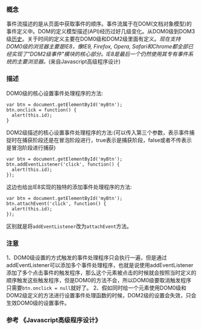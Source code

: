 ### 概念
事件流描述的是从页面中获取事件的顺序。事件流属于在DOM(文档对象模型)的事件定义中。DOM的定义模型描述(API)经历过好几级变化。从DOM0级到DOM3级[历史](http://segmentfault.com/a/1190000000366311)。关于时间的定义主要在DOM0级和DOM2级里面有定义。*现在支持DOM0级的浏览器主要是IE8，像IE9, Firefox, Opera, Safari和Chrome都全部已经实现了"DOM2级事件"模块的核心部分。IE8是最后一个仍然使用其专有事件系统的主要浏览器。*(来自Javascript高级程序设计)

### 描述
DOM0级的核心设置事件处理程序的方法:
```
var btn = document.getElementById('myBtn');
btn.onclick = function() {
  alert(this.id);
}
```
DOM2级描述的核心设置事件处理程序的方法:(可以传入第三个参数，表示事件捕捉时在捕获阶段还是在冒泡阶段进行，true表示是捕获阶段，false或者不传表示是冒泡阶段进行捕获)
```
var btn = document.getElementById('myBtn');
btn.addEventListener('click', function() {
  alert(this.id);
});
```

这边也给出IE8实现的独特的添加事件处理程序的方法:
```
var btn = document.getElementById('myBtn');
btn.attachEvent('click', function() {
  alert(this.id);
});
```
区别就是将`addEventListener`改为`attachEvent`方法。

### 注意
1、DOM0级设置的方式触发的事件处理程序只会执行一遍，但是通过addEventListener可以添加多个事件处理程序，也就是说使用addEventListener添加了多个点击事件的触发程序，那么这个元素被点击的时候就会按照当时定义的顺序触发这些触发程序，但是DOM0的方法不会，所以DOM0级要取消触发程序只需要`btn.onclick = null`就好了。
2、假如同时给一个元素使用DOM0级和DOM2级定义的方法进行设置事件处理函数的时候，DOM2级的设置会失效，只会生效DOM0级的设置事件。

### 参考 《Javascript高级程序设计》